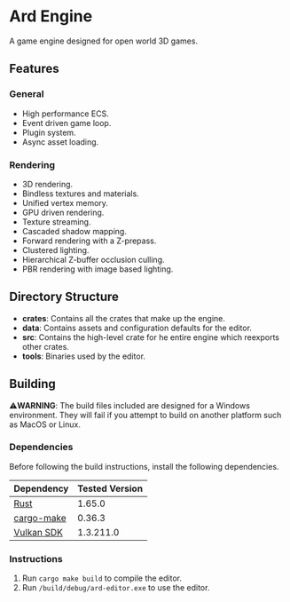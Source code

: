 # Ard Engine

A game engine designed for open world 3D games.

## Features

### General

- High performance ECS.
- Event driven game loop.
- Plugin system.
- Async asset loading.

### Rendering

- 3D rendering.
- Bindless textures and materials.
- Unified vertex memory.
- GPU driven rendering.
- Texture streaming.
- Cascaded shadow mapping.
- Forward rendering with a Z-prepass.
- Clustered lighting.
- Hierarchical Z-buffer occlusion culling.
- PBR rendering with image based lighting.

## Directory Structure

- **crates**: Contains all the crates that make up the engine.
- **data**: Contains assets and configuration defaults for the editor.
- **src**: Contains the high-level crate for he entire engine which reexports other crates.
- **tools**: Binaries used by the editor.

## Building

⚠️**WARNING**: The build files included are designed for a Windows environment. They will fail if
you attempt to build on another platform such as MacOS or Linux.

### Dependencies

Before following the build instructions, install the following dependencies.

| Dependency | Tested Version |
| - | - |
| [Rust](https://rustup.rs/) | 1.65.0 |
| [cargo-make](https://github.com/sagiegurari/cargo-make) | 0.36.3 |
| [Vulkan SDK](https://www.lunarg.com/vulkan-sdk/) | 1.3.211.0 |

### Instructions

1. Run `cargo make build` to compile the editor.
2. Run `/build/debug/ard-editor.exe` to use the editor.
